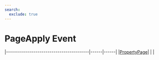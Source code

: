 ```yaml
---
search:
  exclude: true
---
```


<h1 class="heading"><span class="name">PageApply Event</span></h1>

|------------------------------------------|------|------|
|[PropertyPage](../objects/propertypage.md)|&nbsp;|&nbsp;|

